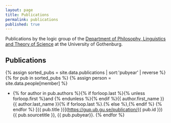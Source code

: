 ```yaml
---
layout: page
title: Publications
permalink: publications
published: true
---
```


Publications by the logic group of the [Department of Philosophy, Linguistics and Theory of Science](https://www.gu.se/flov) at the University of Gothenburg.

## Publications

{% assign sorted_pubs = site.data.publications | sort:'pubyear' | reverse %}
{% for pub in sorted_pubs %}
{% assign person = site.data.people[member] %}
 - {% for author in pub.authors %}{% if forloop.last %}{% unless forloop.first %}and {% endunless %}{% endif %}{{ author.first_name }} {{ author.last_name }}{% if forloop.last %}.{% else %},{% endif %} {% endfor %} [{{ pub.title }}](https://gup.ub.gu.se/publication/{{ pub.id }}) {{ pub.sourcetitle }}, {{ pub.pubyear}}.
{% endfor %}
